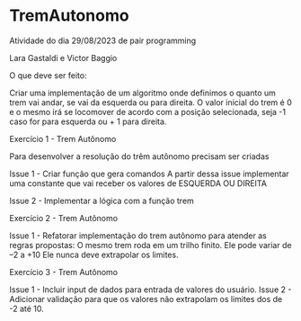 # TremAutonomo

Atividade do dia 29/08/2023 de pair programming

Lara Gastaldi e Victor Baggio


O que deve ser feito:

Criar uma implementação de um algoritmo onde definimos o quanto um trem vai andar, se vai da esquerda ou para direita. O valor inicial do trem é 0 e o mesmo irá se locomover de acordo com a posição selecionada, seja -1 caso for para esquerda ou + 1 para direita.

Exercício 1 - Trem Autônomo​

Para desenvolver a resolução do trêm autônomo precisam ser criadas 

Issue 1 - Criar função que gera comandos
A partir dessa issue implementar uma constante que vai receber os valores de ESQUERDA OU DIREITA

Issue 2 - Implementar a lógica com  a função trem

Exercício 2 - Trem Autônomo​

Issue 1 - Refatorar implementação do trem autônomo para atender as regras propostas: 
O mesmo trem roda em um trilho finito. Ele pode variar de –2 a +10​
Ele nunca deve extrapolar os limites.

Exercício 3 - Trem Autônomo​

Issue 1 - Incluir input de dados para entrada de valores do usuário.
Issue 2 - Adicionar validação para que os valores não extrapolam os limites dos de -2 até 10.
